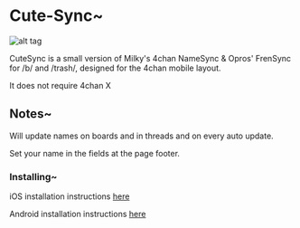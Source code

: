 # Cute-Sync~


![alt tag](https://raw.github.com/ErinSteph/Cute-Sync/master/cap.png?)

CuteSync is a small version of Milky's 4chan NameSync & Opros' FrenSync for /b/ and /trash/, designed for the 4chan mobile layout.

It does not require 4chan X


## Notes~


Will update names on boards and in threads and on every auto update.

Set your name in the fields at the page footer.


### Installing~


iOS installation instructions [here](https://github.com/ErinSteph/Cute-Sync/blob/master/iOS.md)

Android installation instructions [here](https://github.com/ErinSteph/Cute-Sync/blob/master/Android.md)
